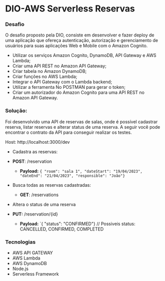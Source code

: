 # DIO-AWS Serverless Reservas


### Desafio

O desafio proposto pela DIO, consiste em desenvolver e fazer deploy de uma aplicação que ofereça autenticação, autorização e gerenciamento de usuários para suas aplicações Web e Mobile com o Amazon Cognito.


- Utilizar os serviços Amazon Cognito, DynamoDB, API Gateway e AWS Lambda;
- Criar uma API REST no Amazon API Gateway;
- Criar tabela no Amazon DynamoDB;
- Criar funções no AWS Lambda;
- Integrar o API Gateway com o Lambda backend;
- Utilizar a ferramenta No POSTMAN para gerar o token;
- Criar um autorizador do Amazon Cognito para uma API REST no Amazon API Gateway.


### Solução:

Foi desenvolvido uma API de reservas de salas, onde é possível cadastrar reserva, listar reservas e alterar status de uma reserva. A seguir você pode encontrar o contrato da API para conseguir realizar os testes.


Host: http://localhost:3000/dev

- Cadastra as reservas: 
 - **POST**: /reservation
   - **Payload:** `{ "room": "sala 1", "dateStart": "19/04/2023", "dateEnd": "21/04/2023", "responsible": "João"}`

- Busca todas as reservas cadastradas: 
  - **GET**: /reservations

- Altera o status de uma reserva
- **PUT:** /reservation/{id}
  - **Payload:** `{ "status": "CONFIRMED"} // Possiveis status: CANCELLED, CONFIRMED, COMPLETED


### Tecnologias
- AWS API GATEWAY
- AWS Lambda
- AWS DynamoDB
- Node.js
- Serverless Framework
